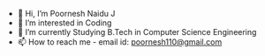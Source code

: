 - 👋 Hi, I’m Poornesh Naidu J
- 👀 I’m interested in Coding
- 🌱 I’m currently Studying B.Tech in Computer Science Engineering
- 📫 How to reach me - email id: poornesh110@gmail.com

<!---
poornesh110/poornesh110 is a ✨ special ✨ repository because its `README.md` (this file) appears on your GitHub profile.
You can click the Preview link to take a look at your changes.
--->
